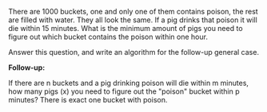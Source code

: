 <p>There are 1000 buckets, one and only one of them contains poison, the rest are filled with water. They all look the same. If a pig drinks that poison it will die within 15 minutes. What is the minimum amount of pigs you need to figure out which bucket contains the poison within one hour.</p>

<p>Answer this question, and write an algorithm for the follow-up general case.</p>

<p><b>Follow-up: </b></p>

<p>If there are n buckets and a pig drinking poison will die within m minutes, how many pigs (x) you need to figure out the &quot;poison&quot; bucket within p minutes? There is exact one bucket with poison.</p>
